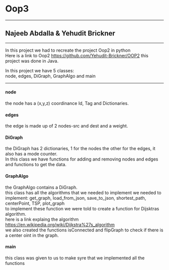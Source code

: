 # Oop3
_____________________________
## Najeeb Abdalla & Yehudit Brickner
__________________________


In this project we had to recreate the project Oop2 in python
<br>Here is a link to Oop2 https://github.com/Yehudit-Brickner/OOP2 this project was done in Java.

In this project we have 5 classes:
<br>node, edges, DiGraph, GraphAlgo and main
______________________________________________________
#### node
the node has a (x,y,z) coordinance Id, Tag and Dictionaries.

#### edges
the edge is made up of 2 nodes-src and dest and a weight.

#### DiGraph 
the DiGraph has 2 dictionaries, 1 for the nodes the other for the edges, it also has a mode counter.
<br>In this class we have functions for adding and removing nodes and edges and functions to get the data.

#### GraphAlgo
the GraphAlgo contains a DiGraph.
<br> this class has all the algorithms that we needed to implement
we needed to implement: get_graph, load_from_json, save_to_json, shortest_path, centerPoint, TSP, plot_graph
<br> to implement these function we were told to create a function for Dijsktras algorithm.
<br> here is a link explaing the algorithm https://en.wikipedia.org/wiki/Dijkstra%27s_algorithm
<br> we also created the functions isConnected and flipGraph to check if there is a center oint in the graph.

#### main
this class was given to us to make syre that we implemented all the functions
    
